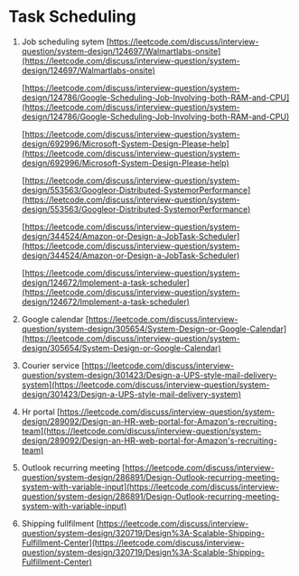# Task Scheduling



1. Job scheduling sytem [https://leetcode.com/discuss/interview-question/system-design/124697/Walmartlabs-onsite](https://leetcode.com/discuss/interview-question/system-design/124697/Walmartlabs-onsite)

   [https://leetcode.com/discuss/interview-question/system-design/124786/Google-Scheduling-Job-Involving-both-RAM-and-CPU](https://leetcode.com/discuss/interview-question/system-design/124786/Google-Scheduling-Job-Involving-both-RAM-and-CPU)

   [https://leetcode.com/discuss/interview-question/system-design/692996/Microsoft-System-Design-Please-help](https://leetcode.com/discuss/interview-question/system-design/692996/Microsoft-System-Design-Please-help)

   [https://leetcode.com/discuss/interview-question/system-design/553563/Googleor-Distributed-SystemorPerformance](https://leetcode.com/discuss/interview-question/system-design/553563/Googleor-Distributed-SystemorPerformance)

   [https://leetcode.com/discuss/interview-question/system-design/344524/Amazon-or-Design-a-JobTask-Scheduler](https://leetcode.com/discuss/interview-question/system-design/344524/Amazon-or-Design-a-JobTask-Scheduler)

   [https://leetcode.com/discuss/interview-question/system-design/124672/Implement-a-task-scheduler](https://leetcode.com/discuss/interview-question/system-design/124672/Implement-a-task-scheduler)

2. Google calendar [https://leetcode.com/discuss/interview-question/system-design/305654/System-Design-or-Google-Calendar](https://leetcode.com/discuss/interview-question/system-design/305654/System-Design-or-Google-Calendar)
3. Courier service [https://leetcode.com/discuss/interview-question/system-design/301423/Design-a-UPS-style-mail-delivery-system](https://leetcode.com/discuss/interview-question/system-design/301423/Design-a-UPS-style-mail-delivery-system)
4. Hr portal [https://leetcode.com/discuss/interview-question/system-design/289092/Design-an-HR-web-portal-for-Amazon's-recruiting-team](https://leetcode.com/discuss/interview-question/system-design/289092/Design-an-HR-web-portal-for-Amazon's-recruiting-team)
5. Outlook recurring meeting [https://leetcode.com/discuss/interview-question/system-design/286891/Design-Outlook-recurring-meeting-system-with-variable-input](https://leetcode.com/discuss/interview-question/system-design/286891/Design-Outlook-recurring-meeting-system-with-variable-input)
6. Shipping fullfilment [https://leetcode.com/discuss/interview-question/system-design/320719/Design%3A-Scalable-Shipping-Fulfillment-Center](https://leetcode.com/discuss/interview-question/system-design/320719/Design%3A-Scalable-Shipping-Fulfillment-Center)

